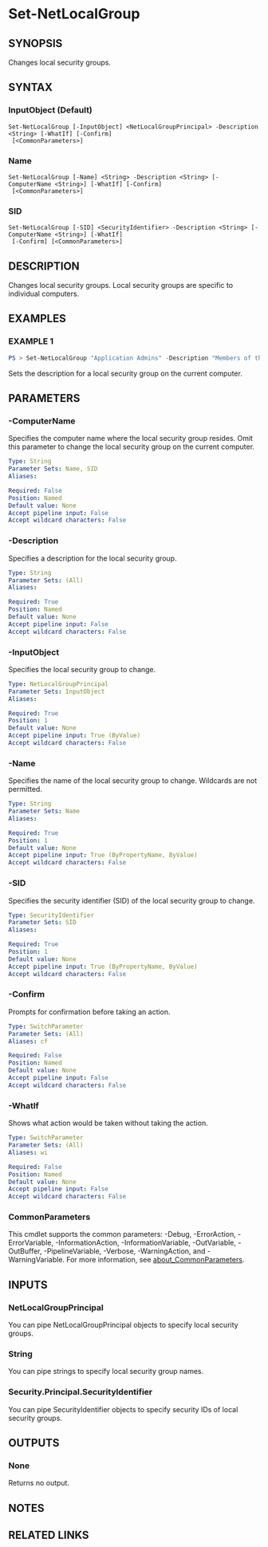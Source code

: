 ﻿---
external help file: NetAccounts-help.xml
Module Name: NetAccounts
schema: 2.0.0
---

# Set-NetLocalGroup

## SYNOPSIS
Changes local security groups.

## SYNTAX

### InputObject (Default)
```
Set-NetLocalGroup [-InputObject] <NetLocalGroupPrincipal> -Description <String> [-WhatIf] [-Confirm]
 [<CommonParameters>]
```

### Name
```
Set-NetLocalGroup [-Name] <String> -Description <String> [-ComputerName <String>] [-WhatIf] [-Confirm]
 [<CommonParameters>]
```

### SID
```
Set-NetLocalGroup [-SID] <SecurityIdentifier> -Description <String> [-ComputerName <String>] [-WhatIf]
 [-Confirm] [<CommonParameters>]
```

## DESCRIPTION
Changes local security groups.
Local security groups are specific to individual computers.

## EXAMPLES

### EXAMPLE 1
```powershell
PS > Set-NetLocalGroup "Application Admins" -Description "Members of this group can administer applications."
```
Sets the description for a local security group on the current computer.

## PARAMETERS

### -ComputerName
Specifies the computer name where the local security group resides.
Omit this parameter to change the local security group on the current computer.

```yaml
Type: String
Parameter Sets: Name, SID
Aliases:

Required: False
Position: Named
Default value: None
Accept pipeline input: False
Accept wildcard characters: False
```

### -Description
Specifies a description for the local security group.

```yaml
Type: String
Parameter Sets: (All)
Aliases:

Required: True
Position: Named
Default value: None
Accept pipeline input: False
Accept wildcard characters: False
```

### -InputObject
Specifies the local security group to change.

```yaml
Type: NetLocalGroupPrincipal
Parameter Sets: InputObject
Aliases:

Required: True
Position: 1
Default value: None
Accept pipeline input: True (ByValue)
Accept wildcard characters: False
```

### -Name
Specifies the name of the local security group to change.
Wildcards are not permitted.

```yaml
Type: String
Parameter Sets: Name
Aliases:

Required: True
Position: 1
Default value: None
Accept pipeline input: True (ByPropertyName, ByValue)
Accept wildcard characters: False
```

### -SID
Specifies the security identifier (SID) of the local security group to change.

```yaml
Type: SecurityIdentifier
Parameter Sets: SID
Aliases:

Required: True
Position: 1
Default value: None
Accept pipeline input: True (ByPropertyName, ByValue)
Accept wildcard characters: False
```

### -Confirm
Prompts for confirmation before taking an action.

```yaml
Type: SwitchParameter
Parameter Sets: (All)
Aliases: cf

Required: False
Position: Named
Default value: None
Accept pipeline input: False
Accept wildcard characters: False
```

### -WhatIf
Shows what action would be taken without taking the action.

```yaml
Type: SwitchParameter
Parameter Sets: (All)
Aliases: wi

Required: False
Position: Named
Default value: None
Accept pipeline input: False
Accept wildcard characters: False
```

### CommonParameters
This cmdlet supports the common parameters: -Debug, -ErrorAction, -ErrorVariable, -InformationAction, -InformationVariable, -OutVariable, -OutBuffer, -PipelineVariable, -Verbose, -WarningAction, and -WarningVariable. For more information, see [about_CommonParameters](http://go.microsoft.com/fwlink/?LinkID=113216).

## INPUTS

### NetLocalGroupPrincipal
You can pipe NetLocalGroupPrincipal objects to specify local security groups.

### String
You can pipe strings to specify local security group names.

### Security.Principal.SecurityIdentifier
You can pipe SecurityIdentifier objects to specify security IDs of local security groups.

## OUTPUTS

### None
Returns no output.

## NOTES

## RELATED LINKS
